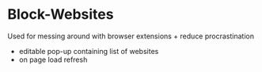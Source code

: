 # Block-Websites

Used for messing around with browser extensions + reduce procrastination

- editable pop-up containing list of websites
- on page load refresh
